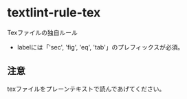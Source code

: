 # textlint-rule-tex

Texファイルの独自ルール
- labelには「'sec', 'fig', 'eq', 'tab'」のプレフィックスが必須。

## 注意
texファイルをプレーンテキストで読んであげてください。